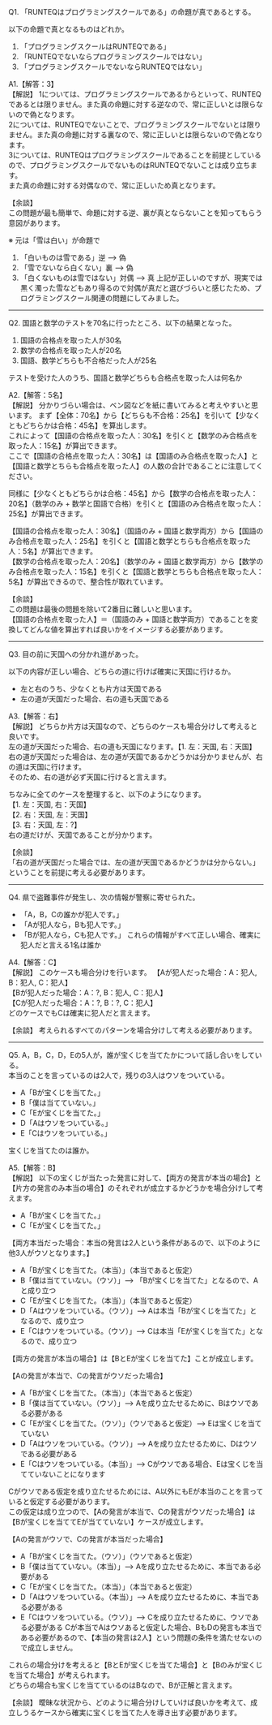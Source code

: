 Q1. 「RUNTEQはプログラミングスクールである」の命題が真であるとする。

以下の命題で真となるものはどれか。
1. 「プログラミングスクールはRUNTEQである」
2. 「RUNTEQでないならプログラミングスクールではない」
3. 「プログラミングスクールでないならRUNTEQではない」

A1.【解答：3】  
【解説】
1については、プログラミングスクールであるからといって、RUNTEQであるとは限りません。また真の命題に対する逆なので、常に正しいとは限らないので偽となります。  
2については、RUNTEQでないことで、プログラミングスクールでないとは限りません。また真の命題に対する裏なので、常に正しいとは限らないので偽となります。  
3については、RUNTEQはプログラミングスクールであることを前提としているので、プログラミングスクールでないものはRUNTEQでないことは成り立ちます。  
また真の命題に対する対偶なので、常に正しいため真となります。  

【余談】  
この問題が最も簡単で、命題に対する逆、裏が真とならないことを知ってもらう意図があります。  

※ 元は「雪は白い」が命題で
1. 「白いものは雪である」逆 --> 偽
2. 「雪でないなら白くない」裏 --> 偽
3. 「白くないものは雪ではない」対偶 --> 真
上記が正しいのですが、現実では黒く濁った雪などもあり得るので対偶が真だと選びづらいと感じたため、プログラミングスクール関連の問題にしてみました。


---

Q2. 国語と数学のテストを70名に行ったところ、以下の結果となった。  
1. 国語の合格点を取った人が30名  
2. 数学の合格点を取った人が20名  
3. 国語、数学どちらも不合格だった人が25名  

テストを受けた人のうち、国語と数学どちらも合格点を取った人は何名か

A2.【解答：5名】  
【解説】
分かりづらい場合は、ベン図などを紙に書いてみると考えやすいと思います。
まず【全体：70名】から【どちらも不合格：25名】を引いて【少なくともどちらかは合格：45名】を算出します。  
これによって【国語の合格点を取った人：30名】を引くと【数学のみ合格点を取った人：15名】が算出できます。  
ここで【国語の合格点を取った人：30名】は【国語のみ合格点を取った人】と【国語と数学とちらも合格点を取った人】の人数の合計であることに注意してください。  

同様に【少なくともどちらかは合格：45名】から【数学の合格点を取った人：20名】（数学のみ + 数学と国語で合格）を引くと【国語のみ合格点を取った人：25名】が算出できます。  

【国語の合格点を取った人：30名】（国語のみ + 国語と数学両方）から【国語のみ合格点を取った人：25名】を引くと【国語と数学とちらも合格点を取った人：5名】が算出できます。  
【数学の合格点を取った人：20名】（数学のみ + 国語と数学両方）から【数学のみ合格点を取った人：15名】を引くと【国語と数学とちらも合格点を取った人：5名】が算出できるので、整合性が取れています。  

【余談】  
この問題は最後の問題を除いて2番目に難しいと思います。  
【国語の合格点を取った人】＝（国語のみ + 国語と数学両方）であることを変換してどんな値を算出すれば良いかをイメージする必要があります。  

---

Q3. 目の前に天国への分かれ道があった。

以下の内容が正しい場合、どちらの道に行けば確実に天国に行けるか。
- 左と右のうち、少なくとも片方は天国である
- 左の道が天国だった場合、右の道も天国である

A3.【解答：右】  
【解説】
どちらか片方は天国なので、どちらのケースも場合分けして考えると良いです。  
左の道が天国だった場合、右の道も天国になります。【1. 左：天国, 右：天国】  
右の道が天国だった場合は、左の道が天国であるかどうかは分かりませんが、右の道は天国に行けます。  
そのため、右の道が必ず天国に行けると言えます。  

ちなみに全てのケースを整理すると、以下のようになります。  
【1. 左：天国, 右：天国】   
【2. 右：天国, 左：天国】   
【3. 右：天国, 左：?】   
右の道だけが、天国であることが分かります。  

【余談】  
「右の道が天国だった場合では、左の道が天国であるかどうかは分からない。」ということを前提に考える必要があります。  

---

Q4. 県で盗難事件が発生し、次の情報が警察に寄せられた。  
- 「A，B，Cの誰かが犯人です。」
- 「Aが犯人なら，Bも犯人です。」
- 「Bが犯人なら，Cも犯人です。」
これらの情報がすべて正しい場合、確実に犯人だと言える1名は誰か  

A4.【解答：C】  
【解説】 
このケースも場合分けを行います。
【Aが犯人だった場合：A：犯人, B：犯人, C：犯人】  
【Bが犯人だった場合：A：?, B：犯人, C：犯人】  
【Cが犯人だった場合：A：?, B：?, C：犯人】  
どのケースでもCは確実に犯人だと言えます。  

【余談】 
考えられるすべてのパターンを場合分けして考える必要があります。  

---

Q5. A，B，C，D，Eの5人が，誰が宝くじを当てたかについて話し合いをしている。  
本当のことを言っているのは2人で，残りの3人はウソをついている。  
- A「Bが宝くじを当てた。」
- B「僕は当てていない。」
- C「Eが宝くじを当てた。」
- D「Aはウソをついている。」
- E「Cはウソをついている。」

宝くじを当てたのは誰か。  

A5.【解答：B】  
【解説】 
以下の宝くじが当たった発言に対して、【両方の発言が本当の場合】と【片方の発言のみ本当の場合】のそれぞれが成立するかどうかを場合分けして考えます。  
- A「Bが宝くじを当てた。」
- C「Eが宝くじを当てた。」

【両方本当だった場合：本当の発言は2人という条件があるので、以下のように他3人がウソとなります。】
- A「Bが宝くじを当てた。（本当）」（本当であると仮定）
- B「僕は当てていない。（ウソ）」--> 「Bが宝くじを当てた」となるので、Aと成り立つ
- C「Eが宝くじを当てた。（本当）」（本当であると仮定）
- D「Aはウソをついている。（ウソ）」--> Aは本当「Bが宝くじを当てた」となるので、成り立つ
- E「Cはウソをついている。（ウソ）」--> Cは本当「Eが宝くじを当てた」となるので、成り立つ

【両方の発言が本当の場合】は【BとEが宝くじを当てた】ことが成立します。  

【Aの発言が本当で、Cの発言がウソだった場合】
- A「Bが宝くじを当てた。（本当）」（本当であると仮定）
- B「僕は当てていない。（ウソ）」--> Aを成り立たせるために、Bはウソである必要がある
- C「Eが宝くじを当てた。（ウソ）」（ウソであると仮定）--> Eは宝くじを当てていない
- D「Aはウソをついている。（ウソ）」--> Aを成り立たせるために、Dはウソである必要がある
- E「Cはウソをついている。（本当）」--> Cがウソである場合、Eは宝くじを当てていないことになります

Cがウソである仮定を成り立たせるためには、A以外にもEが本当のことを言っていると仮定する必要があります。    
この仮定は成り立つので、【Aの発言が本当で、Cの発言がウソだった場合】は【Bが宝くじを当ててEが当てていない】ケースが成立します。  

【Aの発言がウソで、Cの発言が本当だった場合】
- A「Bが宝くじを当てた。（ウソ）」（ウソであると仮定）
- B「僕は当てていない。（本当）」--> Aを成り立たせるために、本当である必要がある
- C「Eが宝くじを当てた。（本当）」（本当であると仮定）
- D「Aはウソをついている。（本当）」--> Aを成り立たせるために、本当である必要がある
- E「Cはウソをついている。（ウソ）」--> Cを成り立たせるために、ウソである必要がある
Cが本当でAはウソあると仮定した場合、BもDの発言も本当である必要があるので、【本当の発言は2人】という問題の条件を満たせないので成立しません。  

これらの場合分けを考えると【BとEが宝くじを当てた場合】と【Bのみが宝くじを当てた場合】が考えられます。  
どちらの場合も宝くじを当てているのはBなので、Bが正解と言えます。  

【余談】 
曖昧な状況から、どのように場合分けしていけば良いかを考えて、成立しうるケースから確実に宝くじを当てた人を導き出す必要があります。  
